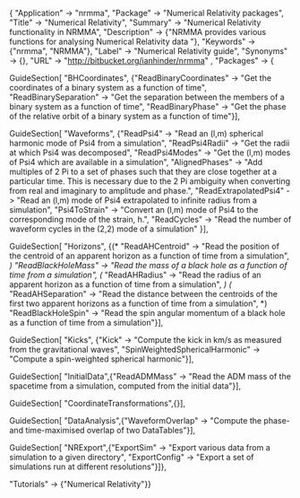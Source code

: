 
{
 "Application" -> "nrmma",
 "Package" -> "Numerical Relativity packages",
 "Title" -> "Numerical Relativity",
 "Summary" -> 
   "Numerical Relativity functionality in NRMMA",
 "Description" -> 
   {"NRMMA provides various functions for analysing Numerical Relativity data "},
 "Keywords" -> {"nrmma", "NRMMA"},
 "Label" -> "Numerical Relativity guide",
 "Synonyms" -> {},
 "URL" -> "http://bitbucket.org/ianhinder/nrmma" ,
 "Packages" -> {

   GuideSection[
     "BHCoordinates",
     {"ReadBinaryCoordinates" -> "Get the coordinates of a binary system as a function of time",
     "ReadBinarySeparation" -> "Get the separation between the members of a binary system as a function of time",
     "ReadBinaryPhase" -> "Get the phase of the relative orbit of a binary system as a function of time"}],

   GuideSection[
     "Waveforms",
     {"ReadPsi4" -> "Read an (l,m) spherical harmonic mode of Psi4 from a simulation", 
      "ReadPsi4Radii" -> "Get the radii at which Psi4 was decomposed",
      "ReadPsi4Modes" -> "Get the (l,m) modes of Psi4 which are available in a simulation",
      "AlignedPhases" -> "Add multiples of 2 Pi to a set of phases such that they are close together at a particular time.  This is necessary due to the 2 Pi ambiguity when converting from real and imaginary to amplitude and phase.",
      "ReadExtrapolatedPsi4" -> "Read an (l,m) mode of Psi4 extrapolated to infinite radius from a simulation",
      "Psi4ToStrain" -> "Convert an (l,m) mode of Psi4 to the corresponding mode of the strain, h.",
      "ReadCycles" -> "Read the number of waveform cycles in the (2,2) mode of a simulation"
     }],

   GuideSection[
     "Horizons",
     {(* "ReadAHCentroid" -> "Read the position of the centroid of an apparent horizon as a function of time from a simulation", *)
      "ReadBlackHoleMass" -> "Read the mass of a black hole as a function of time from a simulation",
      (* "ReadAHRadius" -> "Read the radius of an apparent horizon as a function of time from a simulation", *)
     (* "ReadAHSeparation" -> "Read the distance between the centroids of the first two apparent horizons as a function of time from a simulation", *)
      "ReadBlackHoleSpin" -> "Read the spin angular momentum of a black hole as a function of time from a simulation"}],

   GuideSection[
     "Kicks",
     {"Kick" -> "Compute the kick in km/s as measured from the gravitational waves",
     "SpinWeightedSphericalHarmonic" -> "Compute a spin-weighted spherical harmonic"}],

   GuideSection[
     "InitialData",{"ReadADMMass" -> "Read the ADM mass of the spacetime from a simulation, computed from the initial data"}],

   GuideSection[
     "CoordinateTransformations",{}],

   GuideSection[
     "DataAnalysis",{"WaveformOverlap" -> "Compute the phase- and time-maximised overlap of two DataTables"}],

   GuideSection[
     "NRExport",{"ExportSim" -> "Export various data from a simulation to a given directory",
                "ExportConfig" -> "Export a set of simulations run at different resolutions"}]},

  "Tutorials" -> {"Numerical Relativity"}}
